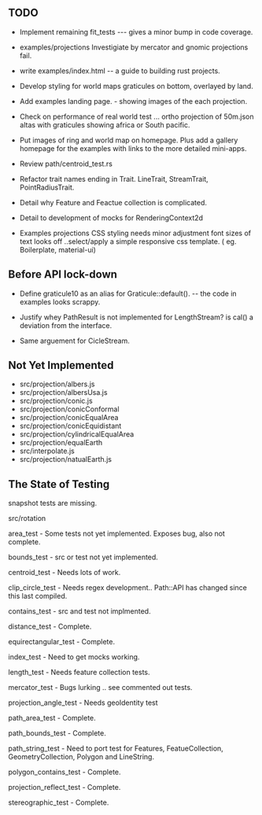 ## TODO


* Implement remaining fit_tests --- gives a minor bump in code coverage.

* examples/projections Investigiate by mercator and gnomic projections fail.

* write examples/index.html -- a guide to building rust projects.

* Develop styling for world maps graticules on bottom, overlayed by land.

* Add examples landing page. - showing images of the each projection.

* Check on performance of real world test ... ortho projection of 50m.json altas
 with graticules showing africa or South pacific.

* Put images of ring and world map on homepage. Plus add a gallery homepage for the examples
with links to the more detailed mini-apps.

* Review  path/centroid_test.rs

* Refactor trait names ending in Trait. LineTrait, StreamTrait, PointRadiusTrait.

* Detail why Feature and Feactue collection is complicated.

* Detail to development of mocks for RenderingContext2d

* Examples projections CSS styling needs minor adjustment font sizes of text
   looks off ..select/apply a simple responsive css template.
  ( eg.  Boilerplate, material-ui)

##  Before API lock-down

* Define graticule10 as an alias for Graticule::default().
 -- the code in examples looks scrappy.

* Justify whey PathResult is not implemented for LengthStream? is cal() a deviation from the interface.

* Same arguement for CicleStream.

## Not Yet Implemented

* src/projection/albers.js
* src/projection/albersUsa.js
* src/projection/conic.js
* src/projection/conicConformal
* src/projection/conicEqualArea
* src/projection/conicEquidistant
* src/projection/cylindricalEqualArea
* src/projection/equalEarth
* src/interpolate.js
* src/projection/natualEarth.js

## The State of Testing

snapshot tests are missing.

src/rotation

area_test - Some tests not yet implemented. Exposes bug, also not complete.

bounds_test - src or test not yet implemented.

centroid_test - Needs lots of work.

clip_circle_test - Needs regex development.. Path::API has changed since this last compiled.

contains_test - src and test not implmented.

distance_test - Complete.

equirectangular_test - Complete.

index_test - Need to get mocks working.

length_test -  Needs feature collection tests.

mercator_test - Bugs lurking .. see commented out tests.

projection_angle_test  - Needs geoIdentity test

path_area_test - Complete.

path_bounds_test - Complete.

path_string_test - Need to port test for Features, FeatueCollection, GeometryCollection, Polygon and LineString.

polygon_contains_test - Complete.

projection_reflect_test - Complete.

stereographic_test - Complete.
